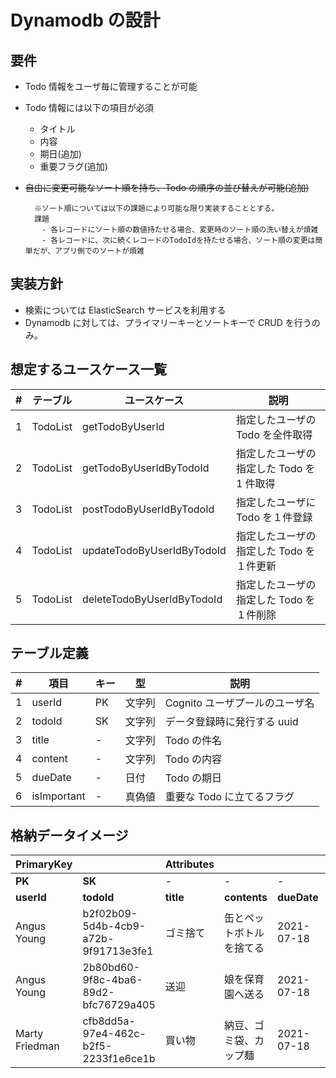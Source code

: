# Dynamodb の設計

## 要件

- Todo 情報をユーザ毎に管理することが可能
- Todo 情報には以下の項目が必須
  - タイトル
  - 内容
  - 期日(追加)
  - 重要フラグ(追加)
- ~~自由に変更可能なソート順を持ち、Todo の順序の並び替えが可能(追加)~~

        ※ソート順については以下の課題により可能な限り実装することとする。
        課題
        　- 各レコードにソート順の数値持たせる場合、変更時のソート順の洗い替えが煩雑
        　- 各レコードに、次に続くレコードのTodoIdを持たせる場合、ソート順の変更は簡単だが、アプリ側でのソートが煩雑

## 実装方針

- 検索については ElasticSearch サービスを利用する
- Dynamodb に対しては、プライマリーキーとソートキーで CRUD を行うのみ。

## 想定するユースケース一覧

| #   | テーブル | ユースケース               | 説明                                      |
| --- | -------- | -------------------------- | ----------------------------------------- |
| 1   | TodoList | getTodoByUserId            | 指定したユーザの Todo を全件取得          |
| 2   | TodoList | getTodoByUserIdByTodoId    | 指定したユーザの指定した Todo を 1 件取得 |
| 3   | TodoList | postTodoByUserIdByTodoId   | 指定したユーザに Todo を１件登録          |
| 4   | TodoList | updateTodoByUserIdByTodoId | 指定したユーザの指定した Todo を１件更新  |
| 5   | TodoList | deleteTodoByUserIdByTodoId | 指定したユーザの指定した Todo を１件削除  |

## テーブル定義

| #   | 項目        | キー | 型     | 説明                           |
| --- | ----------- | ---- | ------ | ------------------------------ |
| 1   | userId      | PK   | 文字列 | Cognito ユーザプールのユーザ名 |
| 2   | todoId      | SK   | 文字列 | データ登録時に発行する uuid    |
| 3   | title       | -    | 文字列 | Todo の件名                    |
| 4   | content     | -    | 文字列 | Todo の内容                    |
| 5   | dueDate     | -    | 日付 | Todo の期日                    |
| 6   | isImportant | -    | 真偽値 | 重要な Todo に立てるフラグ     |


## 格納データイメージ

| PrimaryKey     |                                      | Attributes |                          |             |                 |     |
| -------------- | ------------------------------------ | ---------- | ------------------------ | ----------- | --------------- | --- |
| **PK**         | **SK**                               | -          | -                        | -           | -               |
| **userId**     | **todoId**                           | **title**  | **contents**             | **dueDate** | **isImportant** |
| Angus Young    | b2f02b09-5d4b-4cb9-a72b-9f91713e3fe1 | ゴミ捨て   | 缶とペットボトルを捨てる | 2021-07-18  | false           |
| Angus Young    | 2b80bd60-9f8c-4ba6-89d2-bfc76729a405 | 送迎       | 娘を保育園へ送る         | 2021-07-18  | true            |
| Marty Friedman | cfb8dd5a-97e4-462c-b2f5-2233f1e6ce1b | 買い物     | 納豆、ゴミ袋、カップ麺   | 2021-07-18  | false           |
